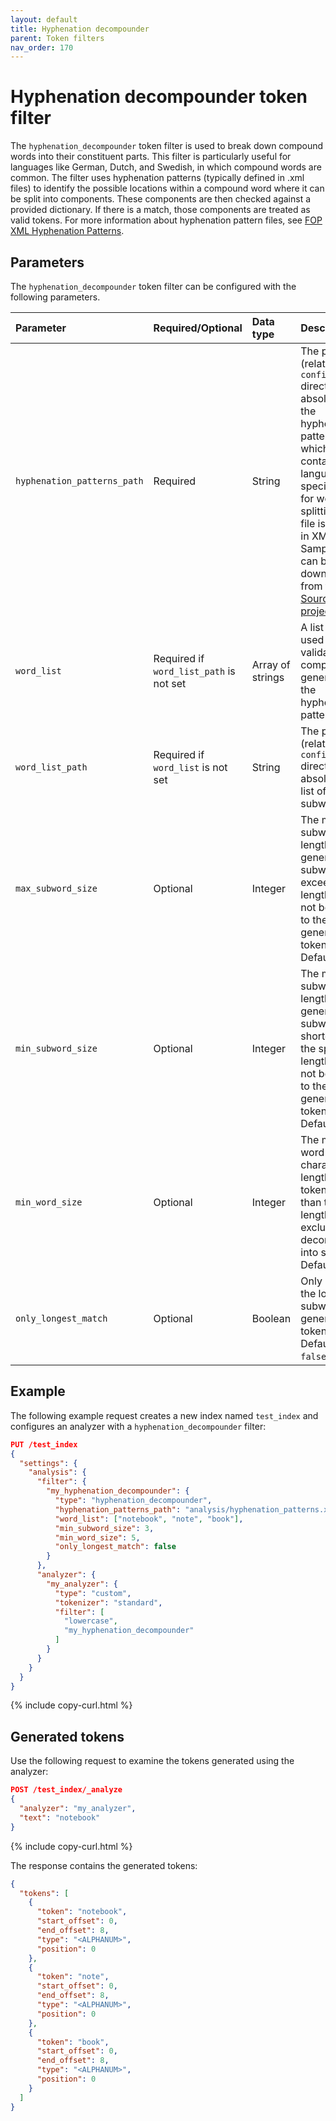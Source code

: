 ```yaml
---
layout: default
title: Hyphenation decompounder
parent: Token filters
nav_order: 170
---
```


# Hyphenation decompounder token filter

The `hyphenation_decompounder` token filter is used to break down compound words into their constituent parts. This filter is particularly useful for languages like German, Dutch, and Swedish, in which compound words are common. The filter uses hyphenation patterns (typically defined in .xml files) to identify the possible locations within a compound word where it can be split into components. These components are then checked against a provided dictionary. If there is a match, those components are treated as valid tokens. For more information about hyphenation pattern files, see [FOP XML Hyphenation Patterns](https://offo.sourceforge.net/#FOP+XML+Hyphenation+Patterns).

## Parameters

The `hyphenation_decompounder` token filter can be configured with the following parameters.

Parameter | Required/Optional | Data type | Description
:--- | :--- | :--- | :--- 
`hyphenation_patterns_path` | Required | String | The path (relative to the `config` directory or absolute) to the hyphenation patterns file, which contains the language-specific rules for word splitting. The file is typically in XML format. Sample files can be downloaded from the [OFFO SourceForge project](https://sourceforge.net/projects/offo/).
`word_list` | Required if `word_list_path` is not set | Array of strings | A list of words used to validate the components generated by the hyphenation patterns.
`word_list_path` | Required if `word_list` is not set | String | The path (relative to the `config` directory or absolute) to a list of subwords.
`max_subword_size` | Optional | Integer | The maximum subword length. If the generated subword exceeds this length, it will not be added to the generated tokens. Default is `15`.
`min_subword_size` | Optional | Integer | The minimum subword length. If the generated subword is shorter than the specified length, it will not be added to the generated tokens. Default is `2`.
`min_word_size` | Optional | Integer | The minimum word character length. Word tokens shorter than this length are excluded from decomposition into subwords. Default is `5`.
`only_longest_match` | Optional | Boolean | Only includes the longest subword in the generated tokens. Default is `false`.

## Example

The following example request creates a new index named `test_index` and configures an analyzer with a `hyphenation_decompounder` filter:

```json
PUT /test_index
{
  "settings": {
    "analysis": {
      "filter": {
        "my_hyphenation_decompounder": {
          "type": "hyphenation_decompounder",
          "hyphenation_patterns_path": "analysis/hyphenation_patterns.xml",
          "word_list": ["notebook", "note", "book"],
          "min_subword_size": 3,
          "min_word_size": 5,
          "only_longest_match": false
        }
      },
      "analyzer": {
        "my_analyzer": {
          "type": "custom",
          "tokenizer": "standard",
          "filter": [
            "lowercase",
            "my_hyphenation_decompounder"
          ]
        }
      }
    }
  }
}
```
{% include copy-curl.html %}

## Generated tokens

Use the following request to examine the tokens generated using the analyzer:

```json
POST /test_index/_analyze
{
  "analyzer": "my_analyzer",
  "text": "notebook"
}
```
{% include copy-curl.html %}

The response contains the generated tokens:

```json
{
  "tokens": [
    {
      "token": "notebook",
      "start_offset": 0,
      "end_offset": 8,
      "type": "<ALPHANUM>",
      "position": 0
    },
    {
      "token": "note",
      "start_offset": 0,
      "end_offset": 8,
      "type": "<ALPHANUM>",
      "position": 0
    },
    {
      "token": "book",
      "start_offset": 0,
      "end_offset": 8,
      "type": "<ALPHANUM>",
      "position": 0
    }
  ]
}
```
